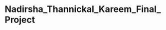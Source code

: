 <h1>Nadirsha_Thannickal_Kareem_Final_Project</>

<script src="./getdaysuntilchristmas.js"></script>

<code src="./getdaysuntilchristmas.js">


